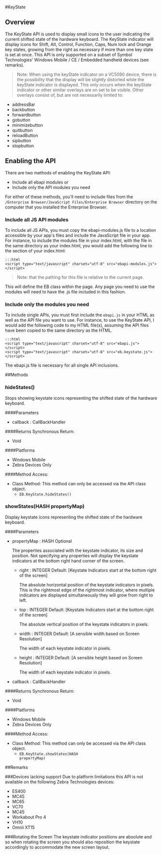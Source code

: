 #KeyState


## Overview
The KeyState API is used to display small icons to the user indicating the current shifted state of the hardware keyboard. The KeyState indicator will display icons for Shift, Alt, Control, Function, Caps, Num lock and Orange key states, growing from the right as necessary if more than one key state is set at once. This API is only supported on a subset of Symbol Technologies' Windows Mobile / CE / Embedded handheld devices (see remarks).

> Note: When using the keyState indicator on a VC5090 device, there is the possibility that the display will be slightly distorted while the keyState indicator is displayed. This only occurs when the keyState indicator or other similar overlays are on set to be visible.
Other overlays consist of, but are not necessarily limited to:
* addressBar
* backbutton
* forwardbutton
* gobutton
* minimizebutton
* quitbutton
* reloadButton
* sipbutton
* stopbutton
        
## Enabling the API
There are two methods of enabling the KeyState API: 

* Include all ebapi modules or 
* Include only the API modules you need 

For either of these methods, you'll need to include files from the `/Enterprise Browser/JavaScript Files/Enterprise Browser` directory on the computer that you installed the Enterprise Browser.

### Include all JS API modules
To include all JS APIs, you must copy the ebapi-modules.js file to a location accessible by your app's files and include the JavaScript file in your app. For instance, to include the modules file in your index.html, with the file in the same directory as your index.html, you would add the following line to the <head> section of your index.html:

    :::html
    <script type="text/javascript" charset="utf-8" src="ebapi-modules.js"></script>

> Note: that the pathing for this file is relative to the current page.

This will define the EB class within the page. Any page you need to use the modules will need to have the .js file included in this fashion.

### Include only the modules you need
To include single APIs, you must first include the `ebapi.js` in your HTML as well as the API file you want to use. For instance, to use the KeyState API, I would add the following code to my HTML file(s), assuming the API files have been copied to the same directory as the HTML.

    :::html
    <script type="text/javascript" charset="utf-8" src="ebapi.js"></script>
    <script type="text/javascript" charset="utf-8" src="eb.keystate.js"></script>

The ebapi.js file is necessary for all single API inclusions.
        


##Methods



### hideStates()
Stops showing keystate icons representing the shifted state of the hardware keyboard.

####Parameters
<ul><li>callback : <span class='text-info'>CallBackHandler</span></li></ul>

####Returns
Synchronous Return:

* Void

####Platforms

* Windows Mobile
* Zebra Devices Only

####Method Access:

* Class Method: This method can only be accessed via the API class object. 
	* <code>EB.KeyState.hideStates()</code> 


### showStates(<span class="text-info">HASH</span> propertyMap)
Display keystate icons representing the shifted state of the hardware keyboard.

####Parameters
<ul><li>propertyMap : <span class='text-info'>HASH</span> <span class='label label-info'>Optional</span><p>The properties associated with the keystate indicator, its size and position. Not specifying any properties will display the keystate indicators at the bottom right hand corner of the screen.</p></li><ul><li>right : <span class='text-info'>INTEGER</span><span class='label '> Default: [Keystate Indicators start at the bottom right of the screen]</span><p>The absolute horizontal position of the keystate indicators in pixels. This is the rightmost edge of the rightmost indicator, where multiple indicators are displayed simultaneously they will grow from right to left. </p></li><li>top : <span class='text-info'>INTEGER</span><span class='label '> Default: [Keystate Indicators start at the bottom right of the screen]</span><p>The absolute vertical position of the keystate indicators in pixels. </p></li><li>width : <span class='text-info'>INTEGER</span><span class='label '> Default: [A sensible width based on Screen Resolution]</span><p>The width of each keystate indicator in pixels. </p></li><li>height : <span class='text-info'>INTEGER</span><span class='label '> Default: [A sensible height based on Screen Resolution]</span><p>The width of each keystate indicator in pixels. </p></li></ul><li>callback : <span class='text-info'>CallBackHandler</span></li></ul>

####Returns
Synchronous Return:

* Void

####Platforms

* Windows Mobile
* Zebra Devices Only

####Method Access:

* Class Method: This method can only be accessed via the API class object. 
	* <code>EB.KeyState.showStates(<span class="text-info">HASH</span> propertyMap)</code> 


##Remarks



###Devices lacking support
Due to platform limitations this API is not available on the following Zebra Technologies devices:

* ES400
* MC45
* MC65
* VC70
* MC45
* Workabout Pro 4
* VH10
* Omnii XT15

###Rotating the Screen
The keystate indicator positions are absolute and so when rotating the screen you should also reposition the keystate accordingly to accommodate the new screen layout.